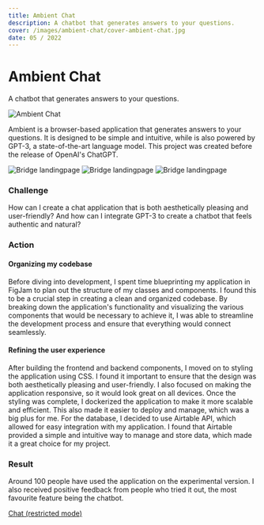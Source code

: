 ```yaml
---
title: Ambient Chat
description: A chatbot that generates answers to your questions.
cover: /images/ambient-chat/cover-ambient-chat.jpg
date: 05 / 2022
---
```


# Ambient Chat

A chatbot that generates answers to your questions.

![Ambient Chat](/images/ambient-chat/cover-ambient-chat.jpg)

Ambient is a browser-based application that generates answers to your questions. It is designed to be simple and intuitive, while is also powered by GPT-3, a state-of-the-art language model. This project was created before the release of OpenAI's ChatGPT.

<three-full-grid>

![Bridge landingpage](/images/ambient-chat/ambient_chat_box.webp)
![Bridge landingpage](/images/ambient-chat/ambient_chat_interface.webp)
![Bridge landingpage](/images/ambient-chat/ambient_chat_settings.webp)

</three-full-grid>

<process-grid>

### Challenge

How can I create a chat application that is both aesthetically pleasing and user-friendly? And how can I integrate GPT-3 to create a chatbot that feels authentic and natural?

<div>

### Action

</div>

<div>

#### Organizing my codebase

Before diving into development, I spent time blueprinting my application in FigJam to plan out the structure of my classes and components. I found this to be a crucial step in creating a clean and organized codebase. By breaking down the application's functionality and visualizing the various components that would be necessary to achieve it, I was able to streamline the development process and ensure that everything would connect seamlessly.

#### Refining the user experience

After building the frontend and backend components, I moved on to styling the application using CSS. I found it important to ensure that the design was both aesthetically pleasing and user-friendly. I also focused on making the application responsive, so it would look great on all devices. Once the styling was complete, I dockerized the application to make it more scalable and efficient. This also made it easier to deploy and manage, which was a big plus for me. For the database, I decided to use Airtable API, which allowed for easy integration with my application. I found that Airtable provided a simple and intuitive way to manage and store data, which made it a great choice for my project.

</div>

### Result

Around 100 people have used the application on the experimental version. I also received positive feedback from people who tried it out, the most favourite feature being the chatbot.

</process-grid>

<project-links>

[Chat (restricted mode)](https://ambient-chat.onrender.com/)

</project-links>
